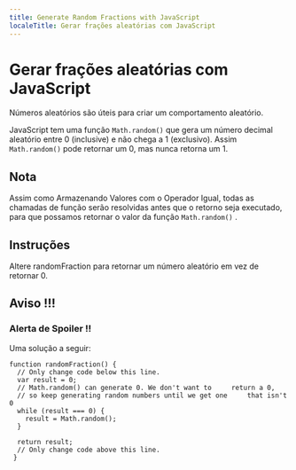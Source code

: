 ```yaml
---
title: Generate Random Fractions with JavaScript
localeTitle: Gerar frações aleatórias com JavaScript
---
```

# Gerar frações aleatórias com JavaScript

Números aleatórios são úteis para criar um comportamento aleatório.

JavaScript tem uma função `Math.random()` que gera um número decimal aleatório entre 0 (inclusive) e não chega a 1 (exclusivo). Assim `Math.random()` pode retornar um 0, mas nunca retorna um 1.

## Nota

Assim como Armazenando Valores com o Operador Igual, todas as chamadas de função serão resolvidas antes que o retorno seja executado, para que possamos retornar o valor da função `Math.random()` .

## Instruções

Altere randomFraction para retornar um número aleatório em vez de retornar 0.

## **Aviso !!!**

### **Alerta de Spoiler !!**

Uma solução a seguir:
```
function randomFraction() { 
  // Only change code below this line. 
  var result = 0; 
  // Math.random() can generate 0. We don't want to     return a 0, 
  // so keep generating random numbers until we get one     that isn't 0 
  while (result === 0) { 
    result = Math.random(); 
  } 
 
  return result; 
  // Only change code above this line. 
 } 

```